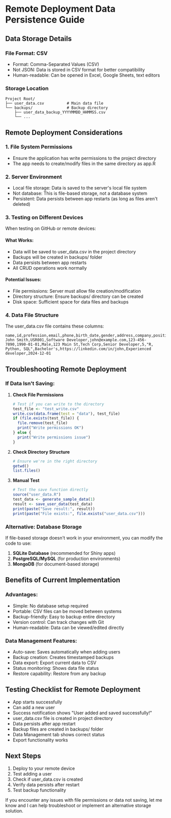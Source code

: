 # Remote Deployment Data Persistence Guide

## Data Storage Details

### File Format: CSV
- Format: Comma-Separated Values (CSV)
- Not JSON: Data is stored in CSV format for better compatibility
- Human-readable: Can be opened in Excel, Google Sheets, text editors

### Storage Location
```
Project Root/
├── user_data.csv          # Main data file
└── backups/               # Backup directory
    ├── user_data_backup_YYYYMMDD_HHMMSS.csv
    └── ...
```

## Remote Deployment Considerations

### 1. File System Permissions
- Ensure the application has write permissions to the project directory
- The app needs to create/modify files in the same directory as app.R

### 2. Server Environment
- Local file storage: Data is saved to the server's local file system
- Not database: This is file-based storage, not a database system
- Persistent: Data persists between app restarts (as long as files aren't deleted)

### 3. Testing on Different Devices
When testing on GitHub or remote devices:

#### What Works:
- Data will be saved to user_data.csv in the project directory
- Backups will be created in backups/ folder
- Data persists between app restarts
- All CRUD operations work normally

#### Potential Issues:
- File permissions: Server must allow file creation/modification
- Directory structure: Ensure backups/ directory can be created
- Disk space: Sufficient space for data files and backups

### 4. Data File Structure
The user_data.csv file contains these columns:
```csv
name,id,profession,email,phone,birth_date,gender,address,company,position,experience,skills,education,linkedin,bio,registration_date
John Smith,USR001,Software Developer,john@example.com,123-456-7890,1990-01-01,Male,123 Main St,Tech Corp,Senior Developer,5,"R, Python, SQL",Bachelor's,https://linkedin.com/in/john,Experienced developer,2024-12-01
```

## Troubleshooting Remote Deployment

### If Data Isn't Saving:

1. **Check File Permissions**
   ```r
   # Test if you can write to the directory
   test_file <- "test_write.csv"
   write.csv(data.frame(test = "data"), test_file)
   if (file.exists(test_file)) {
     file.remove(test_file)
     print("Write permissions OK")
   } else {
     print("Write permissions issue")
   }
   ```

2. **Check Directory Structure**
   ```r
   # Ensure we're in the right directory
   getwd()
   list.files()
   ```

3. **Manual Test**
   ```r
   # Test the save function directly
   source("user_data.R")
   test_data <- generate_sample_data(1)
   result <- save_user_data(test_data)
   print(paste("Save result:", result))
   print(paste("File exists:", file.exists("user_data.csv")))
   ```

### Alternative: Database Storage
If file-based storage doesn't work in your environment, you can modify the code to use:

1. **SQLite Database** (recommended for Shiny apps)
2. **PostgreSQL/MySQL** (for production environments)
3. **MongoDB** (for document-based storage)

## Benefits of Current Implementation

### Advantages:
- Simple: No database setup required
- Portable: CSV files can be moved between systems
- Backup-friendly: Easy to backup entire directory
- Version control: Can track changes with Git
- Human-readable: Data can be viewed/edited directly

### Data Management Features:
- Auto-save: Saves automatically when adding users
- Backup creation: Creates timestamped backups
- Data export: Export current data to CSV
- Status monitoring: Shows data file status
- Restore capability: Restore from any backup

## Testing Checklist for Remote Deployment

- App starts successfully
- Can add a new user
- Success notification shows "User added and saved successfully!"
- user_data.csv file is created in project directory
- Data persists after app restart
- Backup files are created in backups/ folder
- Data Management tab shows correct status
- Export functionality works

## Next Steps

1. Deploy to your remote device
2. Test adding a user
3. Check if user_data.csv is created
4. Verify data persists after restart
5. Test backup functionality

If you encounter any issues with file permissions or data not saving, let me know and I can help troubleshoot or implement an alternative storage solution.
